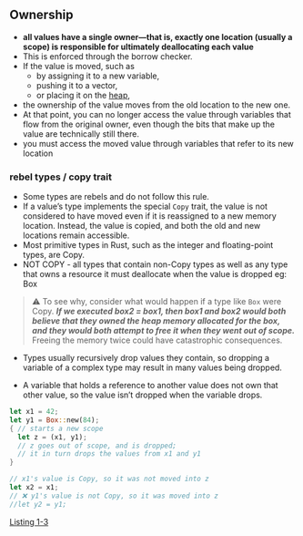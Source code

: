 ## Ownership

- **all values have a single owner—that is, exactly one location (usually a scope) is responsible for ultimately deallocating each value**
- This is enforced through the borrow checker. 
- If the value is moved, such as 
  - by assigning it to a new variable, 
  - pushing it to a vector, 
  - or placing it on the [heap](./04-memory%20regions.md), 
- the ownership of the value moves from the old location to the new one.
- At that point, you can no longer access the value through variables that flow from the original owner, even though the bits that make up the value are technically still there.
- you must access the moved value through variables that refer to its new location

### rebel types / copy trait
- Some types are rebels and do not follow this rule.
- If a value’s type implements the special `Copy` trait, the value is not considered to have moved even if it is reassigned to a new memory location. Instead, the value is copied, and both the old and new locations remain accessible.
- Most primitive types in Rust, such as the integer and floating-point types, are Copy. 
- NOT COPY - all types that contain non-Copy types as well as any type that owns a resource it must deallocate when the value is dropped eg: Box 

> ⚠️ To see why, consider what would happen if a type like `Box` were Copy. _**If we executed box2 = box1, then box1 and box2 would both believe that they owned the heap memory allocated for the box, and they would both attempt to free it when they went out of scope.**_ Freeing the memory twice could have catastrophic consequences.

- Types usually recursively drop values they contain, so dropping a variable of a complex type may result in many values being dropped.

- A variable that holds a reference to another value does not own that other value, so the value isn’t dropped when the variable drops.

```rs 
let x1 = 42;
let y1 = Box::new(84);
{ // starts a new scope
  let z = (x1, y1);
  // z goes out of scope, and is dropped;
  // it in turn drops the values from x1 and y1
}

// x1's value is Copy, so it was not moved into z
let x2 = x1;
// ❌ y1's value is not Copy, so it was moved into z
//let y2 = y1;
```
[Listing 1-3](https://play.rust-lang.org/?version=stable&mode=debug&edition=2021&gist=83bbb810f1db03dd8f2ca01113788236)